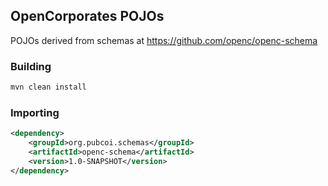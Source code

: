 ## OpenCorporates POJOs

POJOs derived from schemas at https://github.com/openc/openc-schema

### Building

```bash
mvn clean install
```

### Importing

```xml
<dependency>
    <groupId>org.pubcoi.schemas</groupId>
    <artifactId>openc-schema</artifactId>
    <version>1.0-SNAPSHOT</version>
</dependency>
```
